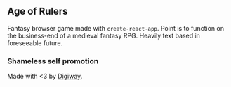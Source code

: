 ## Age of Rulers

Fantasy browser game made with `create-react-app`.
Point is to function on the business-end of a medieval fantasy RPG. Heavily text based in foreseeable future.

### Shameless self promotion

Made with <3 by [Digiway](https://digiway.ee).
